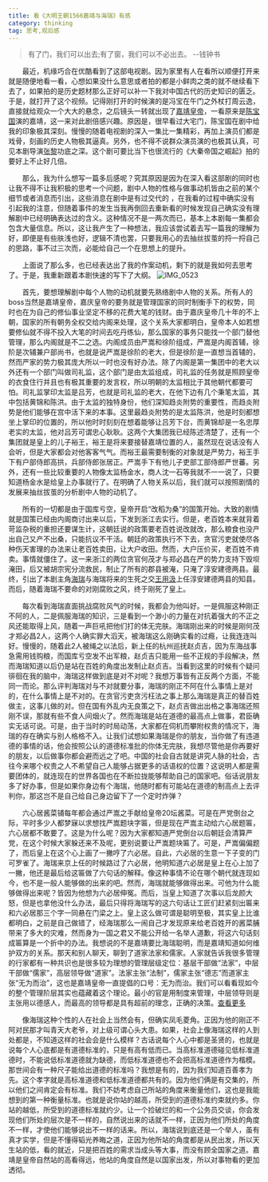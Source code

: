 ```yaml
---
title: 看《大明王朝1566嘉靖与海瑞》有感
category: thinking
tag: 思考,观后感
---
```


> 有了门，我们可以出去;有了窗，我们可以不必出去。 --钱钟书

　　最近，机缘巧合在优酷看到了这部电视剧。因为家里有人在看所以顺便打开来就是随便地看一看，心想如果没什么意思或者拍的都是小鲜肉之类的就不继续看下去了，如果拍的是历史题材那么正好可以补一下我对中国古代的历史知识的匮乏。于是，就打开了这个视频。记得刚打开的时候演的是冯宝在午门之外杖打周云逸，直接就给观众一个大大的悬念，之后镜头一转就出现了[嘉靖皇帝](http://baike.baidu.com/item/朱厚熜/2412426)，一看原来是[陈宝国](http://baike.baidu.com/subview/27898/5991996.htm)演的嘉靖，这一来对此剧倍感兴趣。原因是，很早看过大宅门，陈宝国在剧中给我的印象极其深刻。慢慢的随着电视剧的深入一集比一集精彩，再加上演员们都是戏骨，刻画的历史人物极其逼真。另外，也不得不说群众演员演的也极其认真，可见本剧导演[张黎](http://baike.baidu.com/item/张黎/2786610)功底之深。这个剧可要比当下也很流行的《大秦帝国之崛起》拍的要好上不止好几倍。

　　那么，我为什么想写一篇多后感呢？究其原因是因为在深入看这部剧的同时也让我不得不让我积极的思考一个问题，剧中人物的性格与做事动机皆由之前的某个细节或者消息而引出，这些消息在剧中是有过交代的 ，在我看的过程中确实没有引起我的注意，但随着事件的发生当我再倒回去重新看的时候发现自己确实没有理解剧中已经明确表达过的含义。这种情况不是一两次而已，基本上本剧每一集都会包含大量信息。所以，这让我产生了一种想法，我应该尝试着去写一篇我的理解为好，即便是有些肤浅也好，逻辑不清也罢，只要我用心的去抽丝拔茧的捋一捋自己的思路，事不过三次而，必能给自己一个在思想上的提升。

　　上面说了那么多，也已经表达出了我的作案动机，剩下的就是我如何去思考了。于是，我重新跟着本剧快速的写下了大纲。
![IMG_0523](https://ooo.0o0.ooo/2017/02/27/58b3030e54da6.jpg)

　　首先，要想理解剧中每个人物的动机就要先熟络剧中人物的关系。所有人的boss当然是嘉靖皇帝，嘉庆皇帝的要务就是管理国家的同时制衡手下的权势，同时也在为自己的修仙事业坚定不移的花费大笔的钱财。由于嘉庆皇帝几十年的不上朝，国家的所有朝务全权交给内阁来处理，这个关系大家都明白，皇帝本人如若想要修仙就不得不投入大笔的时间去吃丹练仙，那么国家的事务只能找一个部门替他管理，那么内阁就是不二之选。内阁成员由严嵩和徐阶组成，严嵩是内阁首辅，徐阶是次辅兼户部尚书，也就是说严嵩是徐阶的老大，但是徐阶是一直想当首辅的，然而严家的势力极其庞大所以一时也没有好办法。除了内阁是第一集团中的老大以外还有一个部门叫做司礼监，这个部门是由太监组成，司礼监的任务就是照顾皇帝的衣食住行并且也有极其重要的发言权，所以明朝的太监相比于其他朝代都要可怕。司礼监掌印太监是吕芳，也就是司礼监的老大，在他下边有几个秉笔太监，其中包括黄锦和陈洪。由于太监的独特身份，他们深知趋炎附势的重要性，而趋炎附势是他们能够在宫中活下来的本事。这里最趋炎附势的是太监陈洪，他是时刻都想坐上掌印的位置的，所以他时时刻刻在想着能够让吕芳下台，而黄锦却是一名忠厚老实的太监，他对吕芳可谓忠心耿耿。这两个大集团我已经陈述清楚了，还有一个集团就是皇上的儿子裕王，裕王是将来要接替嘉靖位置的人，虽然现在说话没有人会听，但是大家都会对他客客气气。而裕王最需要制衡的对象就是严势力，裕王手下有户部侍郎高拱，兵部侍郎张居正。严嵩手下有他儿子吏部工部侍郎严世蕃。另外，还有一些比较重要的人物像太监杨金水，商人沈一石等我就不一一说了，只要知道杨金水是给皇上办事就行了。在明确了人物关系以后，我们就可以按照剧情的发展来抽丝拔茧的分析剧中人物的动机了。

　　所有的一切都是由于国库亏空，皇帝开启“改稻为桑”的国策开始。大致的剧情就是国策已经由内阁商讨出来以后，下发到浙江去实行。但是，老百姓本来就背着苛监杂税的重担还要谋生计，这朝廷说的政策要老百姓说改就改，那么粮食也没产出自己又产不出桑，只能抗议不干活。朝廷的政策执行不下去，贪官污吏就使尽各种伤天害理的办法来让老百姓卖田，让大户收田。然而，大户压价买，老百姓不肯卖。事情就僵住了。这一来浙江的两位贪官何茂才与郑必昌在严的势力支持下毁坝淹田，后又被胡宗宪分流救民，制止了所有的郡县被淹，只淹了淳安建德两县。最终，引出了本剧主角[海瑞](http://baike.baidu.com/view/7575.htm)与海瑞将来的生死之交[王用汲](http://baike.baidu.com/link?url=iRK8Y11ou8SvuzdImCsh_9lrijr4YLSmsveWVXr-C9Q4YfxIvhDGDh75Vg1hctstDRrUpqIl4eRtNgyzSp5oriFe9UjaFHALep2g72ZGMkgEmVv6ipBjjAWXmKUh24pW)上任淳安建德两县的知县。而后，随着海瑞不要命的对刚腐败之风，终于刚死了皇上。

　　每次看到海瑞直面挑战腐败风气的时候，我都会为他叫好。一是佩服这种刚正不阿的人，二是佩服海瑞的知识，三是看到一个渺小的力量在对抗着强大的不正之风还能取得上风，随着一声巨吼把他们打的体无完肤。海瑞刚出来的时候是刚何茂才郑必昌2人，这两个人确实罪大滔天，被海瑞这么刚确实看的过瘾，让我连连叫好。慢慢的，随着此2人被绳之以法后，新上任的杭州巡抚赵贞吉，因为东海战事急需用钱购粮，而国库亏空发不出军粮，赵贞吉只能用一些不正规的手段解决，然而海瑞知道以后仍是站在百姓的角度出发制止赵贞吉。当看到这里的时候有个疑问徘徊在我的脑中，海瑞这样做到底是对不对呢？我想万事皆有正反两个方面，不能同一而论。那么评判海瑞对与不对就要分事，海瑞的刚正不阿在什么事情上是对的，在什么事情上是不对的。在贪官污吏贪污枉法之事上那么海瑞是真正的替百姓做主，这事儿做的对。但在国有外乱内无良策之下，赵贞吉做出出格之事海瑞还照刚不误，那就有些不食人间烟火了。然而海瑞是站在道德的最高点上做事，君臣确实无话可说。可是，由于当时的时局动荡，大家都在伺机而攀附权贵的情况下，海瑞的存在确实与别人格格不入。让我们试想如果海瑞是你的朋友，当你做了有违道德的事情的话，他会按照公认的道德标准批的你体无完肤，我想尽管他是你再要好的朋友，以后做事你都会避而远之了吧。中国的社会自古就是讲究人脉的社会，古往今来哪个权贵之人不希望自己人能够占据更多的话语权的位置？这说明人都是需要团体的，就连现在的世界各国也在不断拉拢能够帮助自己的国家吧。俗话说朋友多了好办事，但是如果你身边有个海瑞，他随时都有可能站在道德的制高点上去评判你，那这岂不是自己给自己身边留下了一个定时炸弹？

　　六心居酱菜铺每年都会通过严嵩之手献给皇帝20坛酱菜。可是在严党倒台之际，平时多少人都梦寐以求想找严嵩题块字匾，但是现在严嵩主动给六心居题匾，六心居都不敢要了。这是为什么呢？因为大家都知道严党倒台以后朝廷会清算严党，在这个时候大家躲还来不及呢，更别说要让严嵩题块匾了。可是，严嵩偏偏题了，而后皇上在这个心上画了一撇哼了六必居。自此，六必居的生意一下子变的门可罗雀了。海瑞来京上任的时候路过了六必居，他明知道六必居是皇上在心上加了一撇，他还是最后给这匾做了六句话的解释。像这种事情不论在哪个朝代就连现如今，也不是一般人能够做的出来的吧。然而，海瑞就能够做得出来。可他为什么能够做得出来呢？皆因为他想为六必居伸冤。而后，当皇上知道了次事以后龙颜大怒，但是也拿他没什么办法，最后只得将海瑞写的这六句话让工匠们赶紧刻出匾来和六必居那三个字一同悬在门梁之上。皇上这么做可谓是聪明至极，其实皇上比谁都明白，之前是自己做错了，经海瑞那么一闹自己才发现原来给老百姓开的酱菜脯带来了多大的灾难，然而身为一国之君又不能公开给一名举人道歉，将这六句话刻成匾算是一个折中的办法。我想说的不是嘉靖要比海瑞聪明，而是嘉靖知道如何维护双方的关系。那天和别人聊天，聊到了道家法家和儒家。人家就告诉我很多管理的行家都有一种共识也是很多较为理想的管理层级定位：基层干部做“法家”，中层干部做“儒家”，高层领导做“道家”。法家主张“法制”，儒家主张“德志”而道家主张“无为而治”，这也是嘉靖皇帝一直提倡的口号：无为而治。我们可以看看现如今的整个管理阶层其实也蕴藏着这个理论。最小的官是用制度来管理，中层领导则是主张用以德感人，而最高的领导都是具有超前的理念，正确的决策。[查看更多](http://cache.baiducontent.com/c?m=9f65cb4a8c8507ed4fece763105392230e54f7366596964c68d4e419ce3b46120720b8ea79750d5c8896212d46f81c1bb9ac68292a497be4c699d21981eeda7268db7b6a23409b4717d112abdc46529b66cf04fdea44a7ecff25e3a9c5a2dd4323bb44737a97f0fa4d7011dd1cfa034192b1ef48025f61ad9c3a72885e6059ee3436b6&p=882a9644d0d017fc57ef8a3b424d8d&newp=cb7fd502a4904ead13bd9b7d0c108c231610db2151d6d5156b82c825d7331b001c3bbfb423231b07d1c27e6405af4d56ecf03d77370025a3dda5c91d9fb4c57479c3&user=baidu&fm=sc&query=%B5%C0%BC%D2+%B7%A8%BC%D2+%C8%E5%BC%D2&qid=e3ef385a00035702&p1=9)

　　像海瑞这种个性的人在社会上当然会有，但确实凤毛菱角。正因为他的刚正不阿对民那才叫青天大老爷，对上级可谓心头大患。如果，社会上像海瑞这样的人到处都是，不知道这样的社会会是什么模样？古话说每个人心中都是圣贤的，也就是说每个人心底都是有道德标准的，只是有高有低而已。当高标准道德碰见低标准道德时，不能说低标准道德就为缺德，而低标准道德也不会把高标准道德作为楷模。那世间会有一种尺子能给出道德的标准吗？我想是有的，因为我们知道百善孝为先。这个孝字就是高标准道德和低标准道德都共有的。因为他们俩是有交集的，所以他们之间肯定会有标准。我们不妨考虑自己所站的角度来衡量他们，这也是我能想到的第一种衡量标准。也就是说你站的越高，所受到的道德标准约束就约多。你站的越低，所受到的道德标准就约少。让一个捡破烂的和一个公务员交谈，你会发现他们所处的层次是不一样的，自然说出来的话就不一样，正因为他们所处的角度不一样，才使他们能够说出不一样的话来。所以，海瑞说到底还是一个举人，虽有真才实学，但是不懂得韬光养晦之道，正因为他所站的角度都是从民出发，所以天生站的低，看的就近，只是把百姓的需求当成头等大事，而没有顾全国家之道。嘉靖是皇帝自然站的高看得远，他站的角度自然是以国家出发，所以对事物看的更加透彻。

